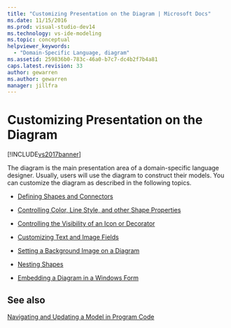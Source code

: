 ```yaml
---
title: "Customizing Presentation on the Diagram | Microsoft Docs"
ms.date: 11/15/2016
ms.prod: visual-studio-dev14
ms.technology: vs-ide-modeling
ms.topic: conceptual
helpviewer_keywords: 
  - "Domain-Specific Language, diagram"
ms.assetid: 259836b0-783c-46a0-b7c7-dc4b2f7b4a81
caps.latest.revision: 33
author: gewarren
ms.author: gewarren
manager: jillfra
---
```

# Customizing Presentation on the Diagram
[!INCLUDE[vs2017banner](../includes/vs2017banner.md)]

The diagram is the main presentation area of a domain-specific language designer. Usually, users will use the diagram to construct their models. You can customize the diagram as described in the following topics.  
  
- [Defining Shapes and Connectors](../modeling/defining-shapes-and-connectors.md)  
  
- [Controlling Color, Line Style, and other Shape Properties](../modeling/controlling-color-line-style-and-other-shape-properties.md)  
  
- [Controlling the Visibility of an Icon or Decorator](../modeling/controlling-the-visibility-of-an-icon-or-decorator.md)  
  
- [Customizing Text and Image Fields](../modeling/customizing-text-and-image-fields.md)  
  
- [Setting a Background Image on a Diagram](../modeling/setting-a-background-image-on-a-diagram.md)  
  
- [Nesting Shapes](../modeling/nesting-shapes.md)  
  
- [Embedding a Diagram in a Windows Form](../modeling/embedding-a-diagram-in-a-windows-form.md)  
  
## See also  
 [Navigating and Updating a Model in Program Code](../modeling/navigating-and-updating-a-model-in-program-code.md)
